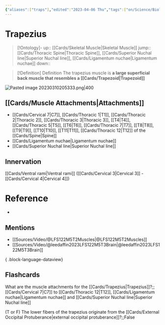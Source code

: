 ```yaml
---
{"aliases":["traps"],"edited":"2023-04-06 Thu","tags":["on/Science/Biology/Anatomy","Uni/OMT1"],"date created":"2023-03-10 Fri","dg-publish":true,"permalink":"/cards/trapezius/","dgPassFrontmatter":true}
---
```


# Trapezius

> [!Ontology]-
> up:: [[Cards/Skeletal Muscle\|Skeletal Muscle]]
> jump:: [[Cards/Thoracic Spine\|Thoracic Spine]], [[Cards/Superior Nuchal line\|Superior Nuchal line]], [[Cards/Ligamentum nuchae\|Ligamentum nuchae]]
> down:: 

> [!Definition] Definition
> The trapezius muscle is **a large superficial back muscle that resembles a [[Cards/Trapezoid\|Trapezoid]]**

![Pasted image 20230310205333.png|400](/img/user/Extras/Images/Pasted%20image%2020230310205333.png)

## [[Cards/Muscle Attachments\|Attachments]]

- [[Cards/Cervical 7\|C7]], [[Cards/Thoracic 1\|T1]], [[Cards/Thoracic 2\|Thoracic 2]], [[Cards/Thoracic 3\|Thoracic 3]], [[T4\|T4]], [[Cards/Thoracic 5\|T5]], [[T6\|T6]], [[Cards/Thoracic 7\|T7]], [[T8\|T8]], [[T9\|T9]], [[T10\|T10]], [[T11\|T11]], [[Cards/Thoracic 12\|T12]] of the [[Cards/Spine\|Spine]]
- [[Cards/Ligamentum nuchae\|Ligamentum nuchae]]
- [[Cards/Superior Nuchal line\|Superior Nuchal line]]

## Innervation

[[Cards/Ventral rami\|Ventral rami]] ([[Cards/Cervical 3\|Cervical 3]] - [[Cards/Cervical 4\|Cervical 4]])

# Reference

- 

## Mentions

- [[Sources/Video/@LFS122M5T2Muscles\|@LFS122M5T2Muscles]]
- [[Sources/Video/@leedaffin2023LFS122M5T3Brain\|@leedaffin2023LFS122M5T3Brain]]

{ .block-language-dataview}

## Flashcards

What are the muscle attachments for the [[Cards/Trapezius\|Trapezius]]?;;[[Cards/Cervical 7\|C7]] to [[Cards/Thoracic 12\|T12]], [[Cards/Ligamentum nuchae\|Ligamentum nuchae]] and [[Cards/Superior Nuchal line\|Superior Nuchal line]]
<!--SR:!2023-10-01,89,230-->

(T or F) The lower fibers of the trapezius originate from the [[Cards/External Occipital Protuberance\|external occipital protuberance]]?;;False